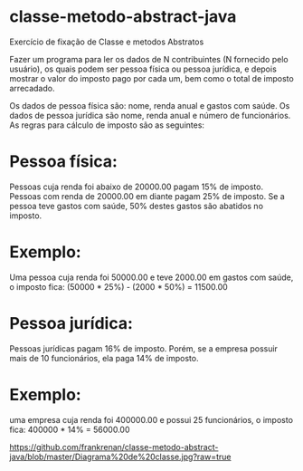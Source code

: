 # classe-metodo-abstract-java
Exercício de fixação de Classe e metodos Abstratos


Fazer um programa para ler os dados de N contribuintes (N fornecido pelo usuário), os quais
podem ser pessoa física ou pessoa jurídica, e depois mostrar o valor do imposto pago por cada um,
bem como o total de imposto arrecadado.

Os dados de pessoa física são: nome, renda anual e gastos com saúde. Os dados de pessoa jurídica
são nome, renda anual e número de funcionários. As regras para cálculo de imposto são as
seguintes:

# Pessoa física: 
Pessoas cuja renda foi abaixo de 20000.00 pagam 15% de imposto. Pessoas com
renda de 20000.00 em diante pagam 25% de imposto. Se a pessoa teve gastos com saúde, 50%
destes gastos são abatidos no imposto.

# Exemplo: 
Uma pessoa cuja renda foi 50000.00 e teve 2000.00 em gastos com saúde, o imposto
fica: (50000 * 25%) - (2000 * 50%) = 11500.00

# Pessoa jurídica: 
Pessoas jurídicas pagam 16% de imposto. Porém, se a empresa possuir mais de 10
funcionários, ela paga 14% de imposto.

# Exemplo: 
uma empresa cuja renda foi 400000.00 e possui 25 funcionários, o imposto fica:
400000 * 14% = 56000.00

https://github.com/frankrenan/classe-metodo-abstract-java/blob/master/Diagrama%20de%20classe.jpg?raw=true
